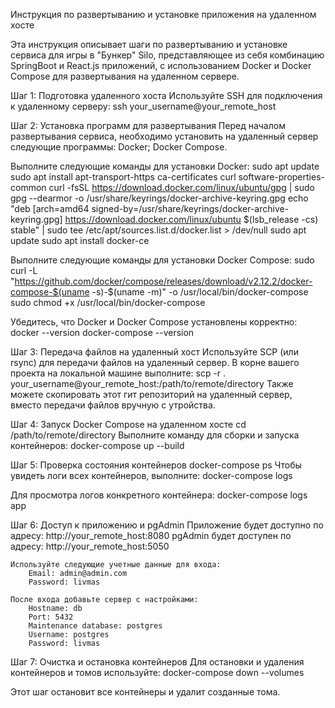 Инструкция по развертыванию и установке приложения на удаленном хосте

Эта инструкция описывает шаги по развертыванию и установке сервиса для игры в "Бункер" Silo, представляющее из себя комбинацию SpringBoot и React.js приложений, с использованием Docker и Docker Compose для развертывания на удаленном сервере.

Шаг 1: Подготовка удаленного хоста
  Используйте SSH для подключения к удаленному серверу:
  ssh your_username@your_remote_host

Шаг 2: Установка программ для развертывания
  Перед началом развертывания сервиса, необходимо установить на удаленный сервер следующие программы:
    Docker;
    Docker Compose.
    
  Выполните следующие команды для установки Docker:
    sudo apt update
    sudo apt install apt-transport-https ca-certificates curl software-properties-common
    curl -fsSL https://download.docker.com/linux/ubuntu/gpg | sudo gpg --dearmor -o /usr/share/keyrings/docker-archive-keyring.gpg
    echo "deb [arch=amd64 signed-by=/usr/share/keyrings/docker-archive-keyring.gpg] https://download.docker.com/linux/ubuntu $(lsb_release -cs) stable" | sudo tee /etc/apt/sources.list.d/docker.list > /dev/null
    sudo apt update
    sudo apt install docker-ce

  Выполните следующие команды для установки Docker Compose:
    sudo curl -L "https://github.com/docker/compose/releases/download/v2.12.2/docker-compose-$(uname -s)-$(uname -m)" -o /usr/local/bin/docker-compose
    sudo chmod +x /usr/local/bin/docker-compose

  Убедитесь, что Docker и Docker Compose установлены корректно:
    docker --version
    docker-compose --version

Шаг 3: Передача файлов на удаленный хост
  Используйте SCP (или rsync) для передачи файлов на удаленный сервер. В корне вашего проекта на локальной машине выполните:
    scp -r . your_username@your_remote_host:/path/to/remote/directory
  Также можете скопировать этот гит репозиторий на удаленный сервер, вместо передачи файлов вручную с утройства. 

Шаг 4: Запуск Docker Compose на удаленном хосте
    cd /path/to/remote/directory
  Выполните команду для сборки и запуска контейнеров:
    docker-compose up --build
    
Шаг 5: Проверка состояния контейнеров
    docker-compose ps
  Чтобы увидеть логи всех контейнеров, выполните:
    docker-compose logs

  Для просмотра логов конкретного контейнера:
    docker-compose logs app

Шаг 6: Доступ к приложению и pgAdmin
    Приложение будет доступно по адресу: http://your_remote_host:8080
    pgAdmin будет доступен по адресу: http://your_remote_host:5050
    
    Используйте следующие учетные данные для входа:
        Email: admin@admin.com
        Password: livmas

    После входа добавьте сервер с настройками:
        Hostname: db
        Port: 5432
        Maintenance database: postgres
        Username: postgres
        Password: livmas

Шаг 7: Очистка и остановка контейнеров
  Для остановки и удаления контейнеров и томов используйте:
    docker-compose down --volumes

Этот шаг остановит все контейнеры и удалит созданные тома.
